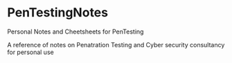# PenTestingNotes
Personal Notes and Cheetsheets for PenTesting

A reference of notes on Penatration Testing and Cyber security consultancy for personal use 
